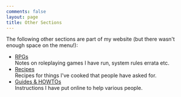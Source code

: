 ```yaml
---
comments: false
layout: page
title: Other Sections
---
```


The following other sections are part of my website (but there wasn't enough space on the menu!):

<ul>
<li><a href="/rpgs/">RPGs</a><br/>Notes on roleplaying games I have run, system rules errata etc.<br/></li>
<li><a href="/recipes/">Recipes</a><br/>Recipes for things I've cooked that people have asked for.<br/></li>
<li><a href="/guides/">Guides & HOWTOs</a><br/>Instructions I have put online to help various people.<br/></li>
</ul>
